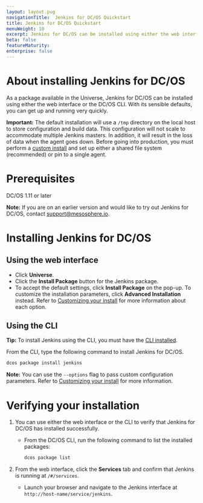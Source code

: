 ```yaml
---
layout: layout.pug
navigationTitle:  Jenkins for DC/OS Quickstart
title: Jenkins for DC/OS Quickstart
menuWeight: 10
excerpt: Jenkins for DC/OS can be installed using either the web interface or the DC/OS CLI.
beta: false
featureMaturity:
enterprise: false
---
```

# About installing Jenkins for DC/OS

As a package available in the Universe, Jenkins for DC/OS can be installed using either the web interface or the DC/OS CLI. With its sensible defaults, you can get up and running very quickly.

**Important:** The default installation will use a `/tmp` directory on the local host to store configuration and build data. This configuration will not scale to accommodate multiple Jenkins masters. In addition, it will result in the loss of data when the agent goes down. Before going into production, you must perform a [custom install](/mesosphere/dcos/services/jenkins/4.0.0-2.204.6/custom-install) and set up either a shared file system (recommended) or pin to a single agent.

# Prerequisites

DC/OS 1.11 or later

**Note:** If you are on an earlier version and would like to try out Jenkins for DC/OS, contact <a href="mailto:support@mesosphere.io">support@mesosphere.io</a>.

# Installing Jenkins for DC/OS

## Using the web interface


- Click **Universe**.
- Click the **Install Package** button for the Jenkins package.
- To accept the default settings, click **Install Package** on the pop-up. To customize the installation parameters, click **Advanced Installation** instead. Refer to [Customizing your install](/mesosphere/dcos/services/jenkins/4.0.0-2.204.6/custom-install) for more information about each option.

## Using the CLI

**Tip:** To install Jenkins using the CLI, you must have the [CLI installed](/mesosphere/dcos/latest/cli/install).

From the CLI, type the following command to install Jenkins for DC/OS.

```bash
dcos package install jenkins
```

**Note:** You can use the `--options` flag to pass custom configuration parameters. Refer to [Customizing your install](/mesosphere/dcos/services/jenkins/4.0.0-2.204.6/custom-install) for more information.

# Verifying your installation

1. You can use either the web interface or the CLI to verify that Jenkins for DC/OS has installed successfully.
    - From the DC/OS CLI, run the following command to list the installed packages:
      ```bash
      dcos package list
      ```

1. From the web interface, click the **Services** tab and confirm that Jenkins is running at `/#/services`.
    - Launch your browser and navigate to the Jenkins interface at `http://host-name/service/jenkins`.

